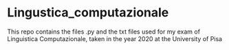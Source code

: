 # Lingustica_computazionale

This repo contains the files .py and the txt files used for my exam of Linguistica Computazionale, taken in the year 2020 at the University of Pisa
